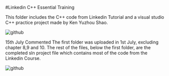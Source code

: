 #Linkedin C++ Essential Training


This folder includes the C++ code from Linkedin Tutorial and a visual studio C++ practice project 
made by Ken Yuzhou Shao.

![github](https://user-images.githubusercontent.com/48657173/124160343-135fea00-da94-11eb-910f-1fd2d039e341.JPG)

15th July Commented
The first folder was uploaded in 1st July, excluding chapter 8,9 and 10.
The rest of the files, below the first folder, are the completed sln project file which contains most of the code from the Linkedin Course. 

![github](https://github.com/KenYZShao/LinkedinCppCourseStudy-ComputerLinguistics/blob/master/Capture.JPG)

